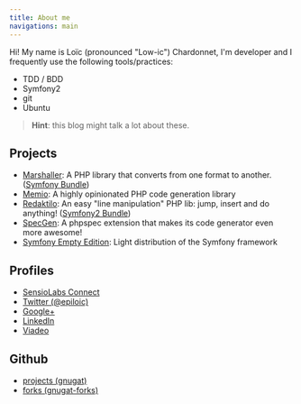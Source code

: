 ```yaml
---
title: About me
navigations: main
---
```


Hi! My name is Loïc (pronounced "Low-ic") Chardonnet, I'm developer and I
frequently use the following tools/practices:

* TDD / BDD
* Symfony2
* git
* Ubuntu

> **Hint**: this blog might talk a lot about these.

## Projects

* [Marshaller](https://gnugat.github.io/marshaller):
  A PHP library that converts from one format to another.
  ([Symfony Bundle](https://gnugat.github.io/marshaller-bundle))
* [Memio](https://memio.github.io/memio):
  A highly opinionated PHP code generation library
* [Redaktilo](https://gnugat.github.io/redaktilo):
  An easy "line manipulation" PHP lib: jump, insert and do anything!
  ([Symfony2 Bundle](https://github.com/gnugat/redaktilo-bundle))
* [SpecGen](https://memio.github.io/spec-gen):
  A phpspec extension that makes its code generator even more awesome!
* [Symfony Empty Edition](https://github.com/gnugat/symfony-empty):
  Light distribution of the Symfony framework

## Profiles

* [SensioLabs Connect](https://connect.sensiolabs.com/profile/gnusat)
* [Twitter (@epiloic)](https://twitter.com/epiloic)
* [Google+](https://plus.google.com/u/1/+Lo%C3%AFcChardonnet/posts)
* [LinkedIn](http://www.linkedin.com/pub/lo%C3%AFc-chardonnet/1a/a92/124)
* [Viadeo](http://www.viadeo.com/profile/00214p4mlcspdnz2)

## Github

* [projects (gnugat)](https://github.com/gnugat)
* [forks (gnugat-forks)](https://github.com/organizations/gnugat-forks)
